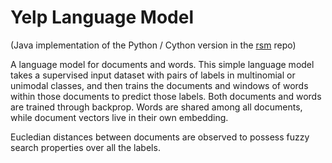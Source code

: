 Yelp Language Model
===================

(Java implementation of the Python / Cython version in the [rsm](https://git.mers.csail.mit.edu/jraiman/rsm/tree/master) repo)

A language model for documents and words. This simple language model takes a supervised input dataset with pairs of labels in multinomial or unimodal classes, and then trains the documents and windows of words within those documents to predict those labels. Both documents and words are trained through backprop. Words are shared among all documents, while document vectors live in their own embedding.

Eucledian distances between documents are observed to possess fuzzy search properties over all the labels.